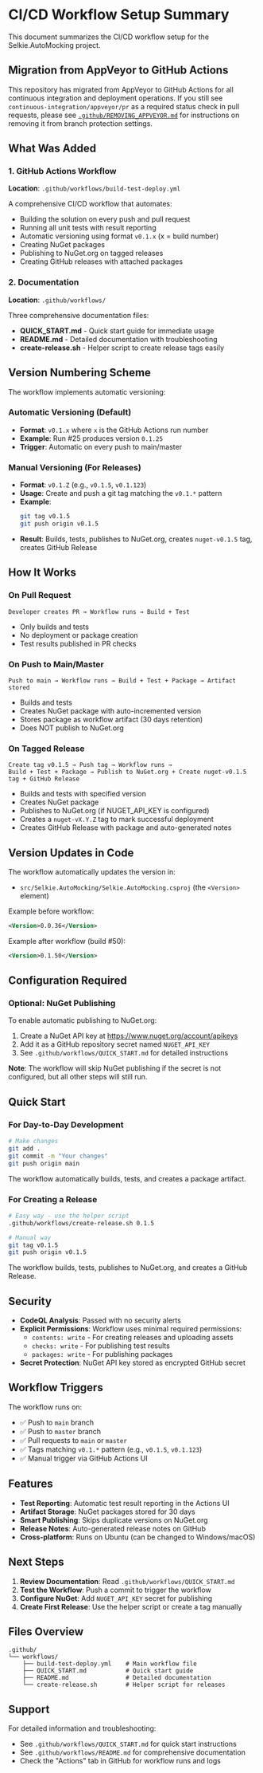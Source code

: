 # CI/CD Workflow Setup Summary

This document summarizes the CI/CD workflow setup for the Selkie.AutoMocking project.

## Migration from AppVeyor to GitHub Actions

This repository has migrated from AppVeyor to GitHub Actions for all continuous integration and deployment operations. If you still see `continuous-integration/appveyor/pr` as a required status check in pull requests, please see [`.github/REMOVING_APPVEYOR.md`](.github/REMOVING_APPVEYOR.md) for instructions on removing it from branch protection settings.

## What Was Added

### 1. GitHub Actions Workflow
**Location**: `.github/workflows/build-test-deploy.yml`

A comprehensive CI/CD workflow that automates:
- Building the solution on every push and pull request
- Running all unit tests with result reporting
- Automatic versioning using format `v0.1.x` (x = build number)
- Creating NuGet packages
- Publishing to NuGet.org on tagged releases
- Creating GitHub releases with attached packages

### 2. Documentation
**Location**: `.github/workflows/`

Three comprehensive documentation files:
- **QUICK_START.md** - Quick start guide for immediate usage
- **README.md** - Detailed documentation with troubleshooting
- **create-release.sh** - Helper script to create release tags easily

## Version Numbering Scheme

The workflow implements automatic versioning:

### Automatic Versioning (Default)
- **Format**: `v0.1.x` where `x` is the GitHub Actions run number
- **Example**: Run #25 produces version `0.1.25`
- **Trigger**: Automatic on every push to main/master

### Manual Versioning (For Releases)
- **Format**: `v0.1.Z` (e.g., `v0.1.5`, `v0.1.123`)
- **Usage**: Create and push a git tag matching the `v0.1.*` pattern
- **Example**: 
  ```bash
  git tag v0.1.5
  git push origin v0.1.5
  ```
- **Result**: Builds, tests, publishes to NuGet.org, creates `nuget-v0.1.5` tag, creates GitHub Release

## How It Works

### On Pull Request
```
Developer creates PR → Workflow runs → Build + Test
```
- Only builds and tests
- No deployment or package creation
- Test results published in PR checks

### On Push to Main/Master
```
Push to main → Workflow runs → Build + Test + Package → Artifact stored
```
- Builds and tests
- Creates NuGet package with auto-incremented version
- Stores package as workflow artifact (30 days retention)
- Does NOT publish to NuGet.org

### On Tagged Release
```
Create tag v0.1.5 → Push tag → Workflow runs → 
Build + Test + Package → Publish to NuGet.org + Create nuget-v0.1.5 tag + GitHub Release
```
- Builds and tests with specified version
- Creates NuGet package
- Publishes to NuGet.org (if NUGET_API_KEY is configured)
- Creates a `nuget-vX.Y.Z` tag to mark successful deployment
- Creates GitHub Release with package and auto-generated notes

## Version Updates in Code

The workflow automatically updates the version in:
- `src/Selkie.AutoMocking/Selkie.AutoMocking.csproj` (the `<Version>` element)

Example before workflow:
```xml
<Version>0.0.36</Version>
```

Example after workflow (build #50):
```xml
<Version>0.1.50</Version>
```

## Configuration Required

### Optional: NuGet Publishing
To enable automatic publishing to NuGet.org:

1. Create a NuGet API key at https://www.nuget.org/account/apikeys
2. Add it as a GitHub repository secret named `NUGET_API_KEY`
3. See `.github/workflows/QUICK_START.md` for detailed instructions

**Note**: The workflow will skip NuGet publishing if the secret is not configured, but all other steps will still run.

## Quick Start

### For Day-to-Day Development
```bash
# Make changes
git add .
git commit -m "Your changes"
git push origin main
```
The workflow automatically builds, tests, and creates a package artifact.

### For Creating a Release
```bash
# Easy way - use the helper script
.github/workflows/create-release.sh 0.1.5

# Manual way
git tag v0.1.5
git push origin v0.1.5
```
The workflow builds, tests, publishes to NuGet.org, and creates a GitHub Release.

## Security

- **CodeQL Analysis**: Passed with no security alerts
- **Explicit Permissions**: Workflow uses minimal required permissions:
  - `contents: write` - For creating releases and uploading assets
  - `checks: write` - For publishing test results
  - `packages: write` - For publishing packages
- **Secret Protection**: NuGet API key stored as encrypted GitHub secret

## Workflow Triggers

The workflow runs on:
- ✅ Push to `main` branch
- ✅ Push to `master` branch
- ✅ Pull requests to `main` or `master`
- ✅ Tags matching `v0.1.*` pattern (e.g., `v0.1.5`, `v0.1.123`)
- ✅ Manual trigger via GitHub Actions UI

## Features

- **Test Reporting**: Automatic test result reporting in the Actions UI
- **Artifact Storage**: NuGet packages stored for 30 days
- **Smart Publishing**: Skips duplicate versions on NuGet.org
- **Release Notes**: Auto-generated release notes on GitHub
- **Cross-platform**: Runs on Ubuntu (can be changed to Windows/macOS)

## Next Steps

1. **Review Documentation**: Read `.github/workflows/QUICK_START.md`
2. **Test the Workflow**: Push a commit to trigger the workflow
3. **Configure NuGet**: Add `NUGET_API_KEY` secret for publishing
4. **Create First Release**: Use the helper script or create a tag manually

## Files Overview

```
.github/
└── workflows/
    ├── build-test-deploy.yml    # Main workflow file
    ├── QUICK_START.md           # Quick start guide
    ├── README.md                # Detailed documentation
    └── create-release.sh        # Helper script for releases
```

## Support

For detailed information and troubleshooting:
- See `.github/workflows/QUICK_START.md` for quick start instructions
- See `.github/workflows/README.md` for comprehensive documentation
- Check the "Actions" tab in GitHub for workflow runs and logs
